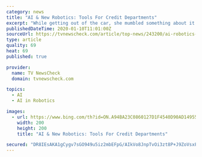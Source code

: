 ```yaml
---
category: news
title: "AI & New Robotics: Tools For Credit Departments"
excerpt: "While getting out of the car, she mumbled something about it being time to have robots, not people, take care of our teeth. I’m not quite sure about that. What I am sure about, is that robotic process automation (RPA) and artificial intelligence (AI) are changing the way we do business. It wasn’t long ago that media credit and collection ..."
publishedDateTime: 2020-01-10T11:01:00Z
sourceUrl: https://tvnewscheck.com/article/top-news/243200/ai-robotics-tools-for-credit-departments/
type: article
quality: 69
heat: 69
published: true

provider:
  name: TV NewsCheck
  domain: tvnewscheck.com

topics:
  - AI
  - AI in Robotics

images:
  - url: https://www.bing.com/th?id=ON.A94BA23C0860127D1F4540D90AD14955
    width: 200
    height: 200
    title: "AI & New Robotics: Tools For Credit Departments"

secured: "DR8IEsAKA1gCygv7sGO949u5iz2mbEFpG/AIkVo8JnpTvOi3zt8P+J9ZoVsxFKpjdGfLleiK0HeirmI15HL3DRyTm8b4SklyvCdXt7Uqh9z17K/h9dQSSIp0WoJKo1R2PHdtk8rfFp6PAGQNR/URYHRbDZN77+zD6YCnMFD7zvHb4djU3IPy8Z5oDkGLJr02qo9bFHTi1h/EaTxoEUusDR309NKlyHjaLGE0HDyLC/meAVGyGwI9Hk/TLQ8X6UJlfbfEZI6gXmFI7ifSsxUQ+Q==;omtWnta9MiEKa/ydhGBWFA=="
---
```


